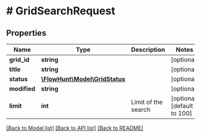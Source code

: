 # # GridSearchRequest

## Properties

Name | Type | Description | Notes
------------ | ------------- | ------------- | -------------
**grid_id** | **string** |  | [optional]
**title** | **string** |  | [optional]
**status** | [**\FlowHunt\Model\GridStatus**](GridStatus.md) |  | [optional]
**modified** | **string** |  | [optional]
**limit** | **int** | Limit of the search | [optional] [default to 100]

[[Back to Model list]](../../README.md#models) [[Back to API list]](../../README.md#endpoints) [[Back to README]](../../README.md)
